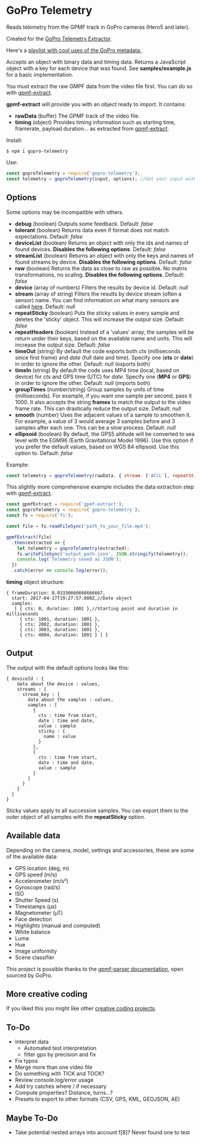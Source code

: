 # GoPro Telemetry

Reads telemetry from the GPMF track in GoPro cameras (Hero5 and later).

Created for the [GoPro Telemetry Extractor](https://tailorandwayne.com/gopro-telemetry-extractor/).

Here's a [playlist with cool uses of the GoPro metadata ](https://www.youtube.com/watch?v=V4eJDQik-so&list=PLgoeWSWqXedK_TbrZXg7L926Kzb-g_CXz).

Accepts an object with binary data and timing data. Returns a JavaScript object with a key for each device that was found. See **samples/example.js** for a basic implementation.

You must extract the raw GMPF data from the video file first. You can do so with [gpmf-extract](https://github.com/JuanIrache/gpmf-extract).

**gpmf-extract** will provide you with an object ready to import. It contains:

- **rawData** (buffer) The GPMF track of the video file.
- **timing** (object) Provides timing information such as starting time, framerate, payload duration... as extracted from [gpmf-extract](https://github.com/JuanIrache/gpmf-extract).

Install:

```shell
$ npm i gopro-telemetry
```

Use:

```js
const goproTelemetry = require('gopro-telemetry');
const telemetry = goproTelemetry(input, options); //Get your input with gpmf-extract
```

## Options

Some options may be incompatible with others.

- **debug** (boolean) Outputs some feedback. Default: _false_
- **tolerant** (boolean) Returns data even if format does not match expectations. Default: _false_
- **deviceList** (boolean) Returns an object with only the ids and names of found devices. **Disables the following options**. Default: _false_
- **streamList** (boolean) Returns an object with only the keys and names of found streams by device. **Disables the following options**. Default: _false_
- **raw** (boolean) Returns the data as close to raw as possible. No matrix transformations, no scaling. **Disables the following options**. Default: _false_
- **device** (array of numbers) Filters the results by device id. Default: _null_
- **stream** (array of string) Filters the results by device stream (often a sensor) name. You can find information on what many sensors are called [here](https://github.com/gopro/gpmf-parser#where-to-find-gpmf-data). Default: _null_
- **repeatSticky** (boolean) Puts the sticky values in every sample and deletes the 'sticky' object. This will increase the output size. Default: _false_
- **repeatHeaders** (boolean) Instead of a 'values' array, the samples will be return under their keys, based on the available name and units. This will increase the output size. Default: _false_
- **timeOut** (string) By default the code exports both _cts_ (milliseconds since first frame) and _date_ (full date and time). Specify one (**cts** or **date**) in order to ignore the other. Default: _null_ (exports both)
- **timeIn** (string) By default the code uses MP4 time (local, based on device) for _cts_ and GPS time (UTC) for _date_. Specify one (**MP4** or **GPS**) in order to ignore the other. Default: _null_ (imports both)
- **groupTimes** (number/string) Group samples by units of time (milliseconds). For example, if you want one sample per second, pass it 1000. It also accepts the string **frames** to match the output to the video frame rate. This can drastically reduce the output size. Default: _null_
- **smooth** (number) Uses the adjacent values of a sample to smoothen it. For example, a value of 3 would average 3 samples before and 3 samples after each one. This can be a slow process. Default: _null_
- **ellipsoid** (boolean) By default, the GPS5 altitude will be converted to sea level with the EGM96 (Earth Gravitational Model 1996). Use this option if you prefer the default values, based on WGS 84 ellipsoid. Use this option to. Default: _false_

Example:

```js
const telemetry = goproTelemetry(rawData, { stream: ['ACCL'], repeatSticky: true });
```

This slightly more comprehensive example includes the data extraction step with [gpmf-extract](https://github.com/JuanIrache/gpmf-extract).

```js
const gpmfExtract = require('gpmf-extract');
const goproTelemetry = require(`gopro-telemetry`);
const fs = require('fs');

const file = fs.readFileSync('path_to_your_file.mp4');

gpmfExtract(file)
  .then(extracted => {
    let telemetry = goproTelemetry(extracted);
    fs.writeFileSync('output_path.json', JSON.stringify(telemetry));
    console.log('Telemetry saved as JSON');
  })
  .catch(error => console.log(error));
```

**timing** object structure:

```
{ frameDuration: 0.03336666666666667,
  start: 2017-04-17T19:27:57.000Z,//Date object
  samples:
   [ { cts: 0, duration: 1001 },//Starting point and duration in milliseconds
     { cts: 1001, duration: 1001 },
     { cts: 2002, duration: 1001 },
     { cts: 3003, duration: 1001 },
     { cts: 4004, duration: 1001 } ] }
```

## Output

The output with the default options looks like this:

```
{ deviceId : {
    data about the device : values,
    streams : {
      stream_key : {
        data about the samples : values,
        samples : [
          {
            cts : time from start,
            date : time and date,
            value : sample
            sticky : {
              name : value
            }
          },
          {
            cts : time from start,
            date : time and date,
            value : sample
          }
        ]
      }
    }
  }
}
```

Sticky values apply to all successive samples. You can export them to the outer object of all samples with the **repeatSticky** option.

## Available data

Depending on the camera, model, settings and accessories, these are some of the available data:

- GPS location (deg, m)
- GPS speed (m/s)
- Accelerometer (m/s²)
- Gyroscope (rad/s)
- ISO
- Shutter Speed (s)
- Timestamps (µs)
- Magnetometer (µT)
- Face detection
- Highlights (manual and computed)
- White balance
- Luma
- Hue
- Image uniformity
- Scene classifier

This project is possible thanks to the [gpmf-parser documentation](https://github.com/gopro/gpmf-parser), open sourced by GoPro.

## More creative coding

If you liked this you might like other [creative coding projects](https://tailorandwayne.com/coding-projects/).

## To-Do

- Interpret data
  - Automated test interpretation
  - filter gps by precision and fix
- Fix typos
- Merge more than one video file
- Do something with TICK and TOCK?
- Review console.log/error usage
- Add try catches where / if necessary
- Compute properties? Distance, turns...?
- Presets to export to other formats (CSV, GPS, KML, GEOJSON, AE)

## Maybe To-Do

- Take potential nested arrays into account f[8]? Never found one to test

